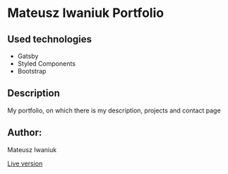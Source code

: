 # Mateusz Iwaniuk Portfolio

## Used technologies

- Gatsby
- Styled Components
- Bootstrap

## Description

My portfolio, on which there is my description, projects and contact page

## Author:

Mateusz Iwaniuk

[Live version](https://iwaniuk-test.netlify.com/projekty)

